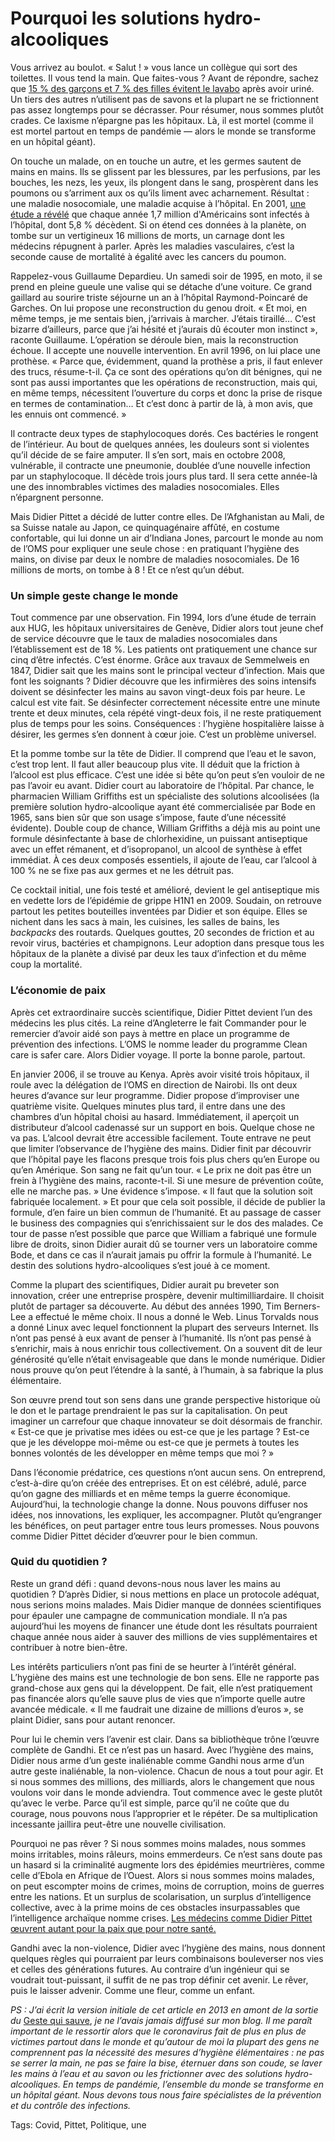 # Pourquoi les solutions hydro-alcooliques

Vous arrivez au boulot. « Salut ! » vous lance un collègue qui sort des toilettes. Il vous tend la main. Que faites-vous ? Avant de répondre, sachez que [15 % des garçons et 7 % des filles évitent le lavabo](http://www.livescience.com/37326-bathroom-hand-washing-habits.html) après avoir uriné. Un tiers des autres n’utilisent pas de savons et la plupart ne se frictionnent pas assez longtemps pour se décrasser. Pour résumer, nous sommes plutôt crades. Ce laxisme n’épargne pas les hôpitaux. Là, il est mortel (comme il est mortel partout en temps de pandémie — alors le monde se transforme en un hôpital géant).

On touche un malade, on en touche un autre, et les germes sautent de mains en mains. Ils se glissent par les blessures, par les perfusions, par les bouches, les nezs, les yeux, ils plongent dans le sang, prospèrent dans les poumons ou s’arriment aux os qu’ils liment avec acharnement. Résultat : une maladie nosocomiale, une maladie acquise à l’hôpital. En 2001, [une étude a révélé](http://blog.tcrouzet.com/2013/10/21/de-quoi-allez-vous-mourir/) que chaque année 1,7 million d'Américains sont infectés à l’hôpital, dont 5,8 % décèdent. Si on étend ces données à la planète, on tombe sur un vertigineux 16 millions de morts, un carnage dont les médecins répugnent à parler. Après les maladies vasculaires, c’est la seconde cause de mortalité à égalité avec les cancers du poumon.

Rappelez-vous Guillaume Depardieu. Un samedi soir de 1995, en moto, il se prend en pleine gueule une valise qui se détache d’une voiture. Ce grand gaillard au sourire triste séjourne un an à l’hôpital Raymond-Poincaré de Garches. On lui propose une reconstruction du genou droit. « Et moi, en même temps, je me sentais bien, j’arrivais à marcher. J’étais tiraillé… C’est bizarre d’ailleurs, parce que j’ai hésité et j’aurais dû écouter mon instinct », raconte Guillaume. L’opération se déroule bien, mais la reconstruction échoue. Il accepte une nouvelle intervention. En avril 1996, on lui place une prothèse. « Parce que, évidemment, quand la prothèse a pris, il faut enlever des trucs, résume-t-il. Ça ce sont des opérations qu’on dit bénignes, qui ne sont pas aussi importantes que les opérations de reconstruction, mais qui, en même temps, nécessitent l’ouverture du corps et donc la prise de risque en termes de contamination… Et c’est donc à partir de là, à mon avis, que les ennuis ont commencé. »

Il contracte deux types de staphylocoques dorés. Ces bactéries le rongent de l’intérieur. Au bout de quelques années, les douleurs sont si violentes qu’il décide de se faire amputer. Il s’en sort, mais en octobre 2008, vulnérable, il contracte une pneumonie, doublée d’une nouvelle infection par un staphylocoque. Il décède trois jours plus tard. Il sera cette année-là une des innombrables victimes des maladies nosocomiales. Elles n’épargnent personne.

Mais Didier Pittet a décidé de lutter contre elles. De l’Afghanistan au Mali, de sa Suisse natale au Japon, ce quinquagénaire affûté, en costume confortable, qui lui donne un air d’Indiana Jones, parcourt le monde au nom de l’OMS pour expliquer une seule chose : en pratiquant l’hygiène des mains, on divise par deux le nombre de maladies nosocomiales. De 16 millions de morts, on tombe à 8 ! Et ce n’est qu’un début.

### Un simple geste change le monde

Tout commence par une observation. Fin 1994, lors d’une étude de terrain aux HUG, les hôpitaux universitaires de Genève, Didier alors tout jeune chef de service découvre que le taux de maladies nosocomiales dans l’établissement est de 18 %. Les patients ont pratiquement une chance sur cinq d’être infectés. C’est énorme. Grâce aux travaux de Semmelweis en 1847, Didier sait que les mains sont le principal vecteur d’infection. Mais que font les soignants ? Didier découvre que les infirmières des soins intensifs doivent se désinfecter les mains au savon vingt-deux fois par heure. Le calcul est vite fait. Se désinfecter correctement nécessite entre une minute trente et deux minutes, cela répété vingt-deux fois, il ne reste pratiquement plus de temps pour les soins. Conséquences : l’hygiène hospitalière laisse à désirer, les germes s’en donnent à cœur joie. C’est un problème universel.

Et la pomme tombe sur la tête de Didier. Il comprend que l’eau et le savon, c’est trop lent. Il faut aller beaucoup plus vite. Il déduit que la friction à l’alcool est plus efficace. C’est une idée si bête qu’on peut s’en vouloir de ne pas l’avoir eu avant. Didier court au laboratoire de l’hôpital. Par chance, le pharmacien William Griffiths est un spécialiste des solutions alcoolisées (la première solution hydro-alcoolique ayant été commercialisée par Bode en 1965, sans bien sûr que son usage s’impose, faute d’une nécessité évidente). Double coup de chance, William Griffiths a déjà mis au point une formule désinfectante à base de chlorhexidine, un puissant antiseptique avec un effet rémanent, et d’isopropanol, un alcool de synthèse à effet immédiat. À ces deux composés essentiels, il ajoute de l’eau, car l’alcool à 100 % ne se fixe pas aux germes et ne les détruit pas.

Ce cocktail initial, une fois testé et amélioré, devient le gel antiseptique mis en vedette lors de l’épidémie de grippe H1N1 en 2009. Soudain, on retrouve partout les petites bouteilles inventées par Didier et son équipe. Elles se nichent dans les sacs à main, les cuisines, les salles de bains, les *backpacks* des routards. Quelques gouttes, 20 secondes de friction et au revoir virus, bactéries et champignons. Leur adoption dans presque tous les hôpitaux de la planète a divisé par deux les taux d’infection et du même coup la mortalité.

### L’économie de paix

Après cet extraordinaire succès scientifique, Didier Pittet devient l’un des médecins les plus cités. La reine d’Angleterre le fait Commander pour le remercier d’avoir aidé son pays à mettre en place un programme de prévention des infections. L’OMS le nomme leader du programme Clean care is safer care. Alors Didier voyage. Il porte la bonne parole, partout.

En janvier 2006, il se trouve au Kenya. Après avoir visité trois hôpitaux, il roule avec la délégation de l’OMS en direction de Nairobi. Ils ont deux heures d’avance sur leur programme. Didier propose d’improviser une quatrième visite. Quelques minutes plus tard, il entre dans une des chambres d’un hôpital choisi au hasard. Immédiatement, il aperçoit un distributeur d’alcool cadenassé sur un support en bois. Quelque chose ne va pas. L’alcool devrait être accessible facilement. Toute entrave ne peut que limiter l’observance de l’hygiène des mains. Didier finit par découvrir que l’hôpital paye les flacons presque trois fois plus chers qu’en Europe ou qu’en Amérique. Son sang ne fait qu’un tour. « Le prix ne doit pas être un frein à l’hygiène des mains, raconte-t-il. Si une mesure de prévention coûte, elle ne marche pas. » Une évidence s’impose. « Il faut que la solution soit fabriquée localement. » Et pour que cela soit possible, il décide de publier la formule, d’en faire un bien commun de l’humanité. Et au passage de casser le business des compagnies qui s’enrichissaient sur le dos des malades. Ce tour de passe n’est possible que parce que William a fabriqué une formule libre de droits, sinon Didier aurait dû se tourner vers un laboratoire comme Bode, et dans ce cas il n’aurait jamais pu offrir la formule à l’humanité. Le destin des solutions hydro-alcooliques s’est joué à ce moment.

Comme la plupart des scientifiques, Didier aurait pu breveter son innovation, créer une entreprise prospère, devenir multimilliardaire. Il choisit plutôt de partager sa découverte. Au début des années 1990, Tim Berners-Lee a effectué le même choix. Il nous a donné le Web. Linus Torvalds nous a donné Linux avec lequel fonctionnent la plupart des serveurs Internet. Ils n’ont pas pensé à eux avant de penser à l’humanité. Ils n’ont pas pensé à s’enrichir, mais à nous enrichir tous collectivement. On a souvent dit de leur générosité qu’elle n’était envisageable que dans le monde numérique. Didier nous prouve qu’on peut l’étendre à la santé, à l’humain, à sa fabrique la plus élémentaire.

Son œuvre prend tout son sens dans une grande perspective historique où le don et le partage prendraient le pas sur la capitalisation. On peut imaginer un carrefour que chaque innovateur se doit désormais de franchir. « Est-ce que je privatise mes idées ou est-ce que je les partage ? Est-ce que je les développe moi-même ou est-ce que je permets à toutes les bonnes volontés de les développer en même temps que moi ? »

Dans l’économie prédatrice, ces questions n’ont aucun sens. On entreprend, c’est-à-dire qu’on créée des entreprises. Et on est célébré, adulé, parce qu’on gagne des milliards et en même temps la guerre économique. Aujourd’hui, la technologie change la donne. Nous pouvons diffuser nos idées, nos innovations, les expliquer, les accompagner. Plutôt qu’engranger les bénéfices, on peut partager entre tous leurs promesses. Nous pouvons comme Didier Pittet décider d’œuvrer pour le bien commun.

### Quid du quotidien ?

Reste un grand défi : quand devons-nous nous laver les mains au quotidien ? D’après Didier, si nous mettions en place un protocole adéquat, nous serions moins malades. Mais Didier manque de données scientifiques pour épauler une campagne de communication mondiale. Il n’a pas aujourd’hui les moyens de financer une étude dont les résultats pourraient chaque année nous aider à sauver des millions de vies supplémentaires et contribuer à notre bien-être.

Les intérêts particuliers n’ont pas fini de se heurter à l’intérêt général. L’hygiène des mains est une technologie de bon sens. Elle ne rapporte pas grand-chose aux gens qui la développent. De fait, elle n’est pratiquement pas financée alors qu’elle sauve plus de vies que n’importe quelle autre avancée médicale. « Il me faudrait une dizaine de millions d’euros », se plaint Didier, sans pour autant renoncer.

Pour lui le chemin vers l’avenir est clair. Dans sa bibliothèque trône l’œuvre complète de Gandhi. Et ce n’est pas un hasard. Avec l’hygiène des mains, Didier nous arme d’un geste inaliénable comme Gandhi nous arme d’un autre geste inaliénable, la non-violence. Chacun de nous a tout pour agir. Et si nous sommes des millions, des milliards, alors le changement que nous voulons voir dans le monde adviendra. Tout commence avec le geste plutôt qu’avec le verbe. Parce qu’il est simple, parce qu’il ne coûte que du courage, nous pouvons nous l’approprier et le répéter. De sa multiplication incessante jaillira peut-être une nouvelle civilisation.

Pourquoi ne pas rêver ? Si nous sommes moins malades, nous sommes moins irritables, moins râleurs, moins emmerdeurs. Ce n’est sans doute pas un hasard si la criminalité augmente lors des épidémies meurtrières, comme celle d’Ebola en Afrique de l’Ouest. Alors si nous sommes moins malades, on peut escompter moins de crimes, moins de corruption, moins de guerres entre les nations. Et un surplus de scolarisation, un surplus d’intelligence collective, avec à la prime moins de ces obstacles insurpassables que l’intelligence archaïque nomme crises. [Les médecins comme Didier Pittet œuvrent autant pour la paix que pour notre santé.](https://tcrouzet.com/2016/03/17/docteurs-de-paix)

Gandhi avec la non-violence, Didier avec l’hygiène des mains, nous donnent quelques règles qui pourraient par leurs combinaisons bouleverser nos vies et celles des générations futures. Au contraire d’un ingénieur qui se voudrait tout-puissant, il suffit de ne pas trop définir cet avenir. Le rêver, puis le laisser advenir. Comme une fleur, comme un enfant.

*PS : J’ai écrit la version initiale de cet article en 2013 en amont de la sortie du* [Geste qui sauve](https://tcrouzet.com/le-geste-qui-sauve/), *je ne l’avais jamais diffusé sur mon blog. Il me paraît important de le ressortir alors que le coronavirus fait de plus en plus de victimes partout dans le monde et qu’autour de moi la plupart des gens ne comprennent pas la nécessité des mesures d’hygiène élémentaires : ne pas se serrer la main, ne pas se faire la bise, éternuer dans son coude, se laver les mains à l’eau et au savon ou les frictionner avec des solutions hydro-alcooliques. En temps de pandémie, l’ensemble du monde se transforme en un hôpital géant. Nous devons tous nous faire spécialistes de la prévention et du contrôle des infections.*

Tags: Covid, Pittet, Politique, une